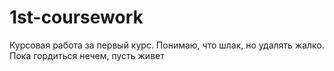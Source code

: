 # 1st-coursework
Курсовая работа за первый курс.
Понимаю, что шлак, но удалять жалко.
Пока гордиться нечем, пусть живет
